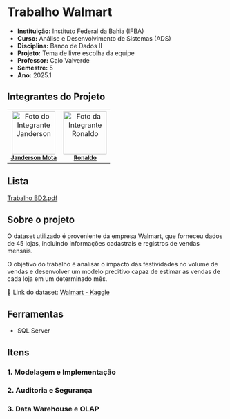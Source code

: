 # Trabalho Walmart
- **Instituição:** Instituto Federal da Bahia (IFBA)
- **Curso:** Análise e Desenvolvimento de Sistemas (ADS)
- **Disciplina:** Banco de Dados II
- **Projeto:** Tema de livre escolha da equipe
- **Professor:** Caio Valverde
- **Semestre:** 5
- **Ano:** 2025.1

## Integrantes do Projeto

<table>
  <tr>
    <td align="center">
      <img src="https://avatars.githubusercontent.com/u/80362674?v=4" width="100px;" alt="Foto do Integrante Janderson"/><br />
      <sub><b><a href="https://github.com/JandersonMota">Janderson Mota</a></b></sub>
    </td>
    <td align="center">
      <img src="https://avatars.githubusercontent.com/u/129338943?v=4" width="100px;" alt="Foto da Integrante Ronaldo"/><br />
      <sub><b><a href="https://github.com/Ronaldo-Correia">Ronaldo</a></b></sub>
    </td>
  </tr>
</table>

## Lista

[Trabalho BD2.pdf](https://github.com/user-attachments/files/21988418/Trabalho.BD2.pdf)

## Sobre o projeto
O dataset utilizado é proveniente da empresa Walmart, que forneceu dados de 45 lojas, incluindo informações cadastrais e registros de vendas mensais.

O objetivo do trabalho é analisar o impacto das festividades no volume de vendas e desenvolver um modelo preditivo capaz de estimar as vendas de cada loja em um determinado mês.

🔗 Link do dataset: [Walmart - Kaggle](https://www.kaggle.com/datasets/uelitonviana/walmart)

## Ferramentas
- SQL Server

## Itens
### 1. Modelagem e Implementação

### 2. Auditoria e Segurança

### 3. Data Warehouse e OLAP
